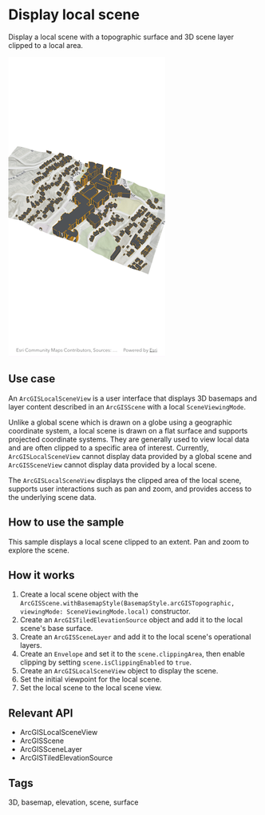 # Display local scene

Display a local scene with a topographic surface and 3D scene layer clipped to a local area.

![Image of display local scene](display_local_scene.png)

## Use case

An `ArcGISLocalSceneView` is a user interface that displays 3D basemaps and layer content described in an `ArcGISScene` with a local `SceneViewingMode`. 

Unlike a global scene which is drawn on a globe using a geographic coordinate system, a local scene is drawn on a flat surface and supports projected coordinate systems. They are generally used to view local data and are often clipped to a specific area of interest. Currently, `ArcGISLocalSceneView` cannot display data provided by a global scene and `ArcGISSceneView` cannot display data provided by a local scene.

The `ArcGISLocalSceneView` displays the clipped area of the local scene, supports user interactions such as pan and zoom, and provides access to the underlying scene data.

## How to use the sample

This sample displays a local scene clipped to an extent. Pan and zoom to explore the scene.

## How it works
1. Create a local scene object with the `ArcGISScene.withBasemapStyle(BasemapStyle.arcGISTopographic, viewingMode: SceneViewingMode.local)` constructor.
2. Create an `ArcGISTiledElevationSource` object and add it to the local scene's base surface.
3. Create an `ArcGISSceneLayer` and add it to the local scene's operational layers.
4. Create an `Envelope` and set it to the `scene.clippingArea`, then enable clipping by setting `scene.isClippingEnabled` to `true`.
5. Create an `ArcGISLocalSceneView` object to display the scene.
6. Set the initial viewpoint for the local scene.
7. Set the local scene to the local scene view.

## Relevant API

* ArcGISLocalSceneView
* ArcGISScene
* ArcGISSceneLayer
* ArcGISTiledElevationSource

## Tags

3D, basemap, elevation, scene, surface
